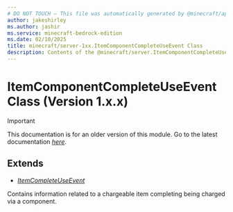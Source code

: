 ```yaml
---
# DO NOT TOUCH — This file was automatically generated by @minecraft/api-docs-generator, to report problems file an issue at https://github.com/Mojang/minecraft-scripting-libraries
author: jakeshirley
ms.author: jashir
ms.service: minecraft-bedrock-edition
ms.date: 02/10/2025
title: minecraft/server-1xx.ItemComponentCompleteUseEvent Class
description: Contents of the @minecraft/server.ItemComponentCompleteUseEvent class (Version 1.x.x).
---
```

# ItemComponentCompleteUseEvent Class (Version 1.x.x)

> [!IMPORTANT]
> This documentation is for an older version of this module. Go to the latest documentation [*here*](../../../scriptapi/minecraft/server/ItemComponentCompleteUseEvent.md).

## Extends
- [*ItemCompleteUseEvent*](ItemCompleteUseEvent.md)

Contains information related to a chargeable item completing being charged via a component.
